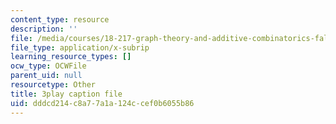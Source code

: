 ```yaml
---
content_type: resource
description: ''
file: /media/courses/18-217-graph-theory-and-additive-combinatorics-fall-2019/dddcd214c8a77a1a124ccef0b6055b86_hDwkKrWqdZE.srt
file_type: application/x-subrip
learning_resource_types: []
ocw_type: OCWFile
parent_uid: null
resourcetype: Other
title: 3play caption file
uid: dddcd214-c8a7-7a1a-124c-cef0b6055b86
---
```

